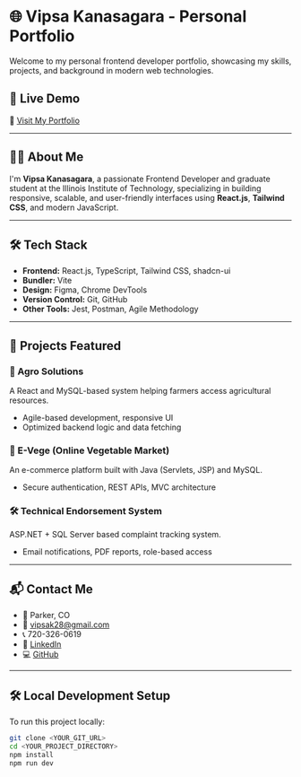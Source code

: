 # 🌐 Vipsa Kanasagara - Personal Portfolio

Welcome to my personal frontend developer portfolio, showcasing my skills, projects, and background in modern web technologies.

## 🚀 Live Demo
🔗 [Visit My Portfolio](https://vipsa-works.lovable.app)

---

## 👩‍💻 About Me

I'm **Vipsa Kanasagara**, a passionate Frontend Developer and graduate student at the Illinois Institute of Technology, specializing in building responsive, scalable, and user-friendly interfaces using **React.js**, **Tailwind CSS**, and modern JavaScript.

---

## 🛠️ Tech Stack

- **Frontend:** React.js, TypeScript, Tailwind CSS, shadcn-ui
- **Bundler:** Vite
- **Design:** Figma, Chrome DevTools
- **Version Control:** Git, GitHub
- **Other Tools:** Jest, Postman, Agile Methodology

---

## 📁 Projects Featured

### 🌾 Agro Solutions
A React and MySQL-based system helping farmers access agricultural resources.
- Agile-based development, responsive UI
- Optimized backend logic and data fetching

### 🥦 E-Vege (Online Vegetable Market)
An e-commerce platform built with Java (Servlets, JSP) and MySQL.
- Secure authentication, REST APIs, MVC architecture

### 🛠️ Technical Endorsement System
ASP.NET + SQL Server based complaint tracking system.
- Email notifications, PDF reports, role-based access

---

## 📬 Contact Me

- 📍 Parker, CO
- 📧 vipsak28@gmail.com
- 📞 720-326-0619
- 🔗 [LinkedIn](https://www.linkedin.com/in/vipsakanasagara/)
- 💻 [GitHub](https://github.com/YOUR-GITHUB-USERNAME)

---

## 🛠 Local Development Setup

To run this project locally:

```bash
git clone <YOUR_GIT_URL>
cd <YOUR_PROJECT_DIRECTORY>
npm install
npm run dev
